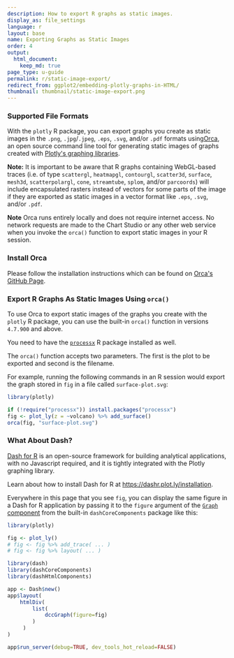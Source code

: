 ```yaml
---
description: How to export R graphs as static images.
display_as: file_settings
language: r
layout: base
name: Exporting Graphs as Static Images
order: 4
output:
  html_document:
    keep_md: true
page_type: u-guide
permalink: r/static-image-export/
redirect_from: ggplot2/embedding-plotly-graphs-in-HTML/
thumbnail: thumbnail/static-image-export.png
---
```


### Supported File Formats

With the `plotly` R package, you can export graphs you create as static images in the `.png`, `.jpg`/`.jpeg`, `.eps`, `.svg`, and/or `.pdf` formats using[Orca](https://github.com/plotly/orca), an open source command line tool for generating static images of graphs created with [Plotly's graphing libraries](https://plotly.com/graphing-libraries).

**Note:** It is important to be aware that R graphs containing WebGL-based traces (i.e. of type `scattergl`, `heatmapgl`, `contourgl`, `scatter3d`, `surface`, `mesh3d`, `scatterpolargl`, `cone`, `streamtube`, `splom`, and/or `parcoords`) will include encapsulated rasters instead of vectors for some parts of the image if they are exported as static images in a vector format like `.eps`, `.svg`, and/or `.pdf`.

**Note** Orca runs entirely locally and does not require internet access. No network requests are made to the Chart Studio or any other web service when you invoke the `orca()` function to export static images in your R session.

### Install Orca

Please follow the installation instructions which can be found on [Orca's GitHub Page](https://github.com/plotly/orca#installation).

### Export R Graphs As Static Images Using `orca()`

To use Orca to export static images of the graphs you create with the `plotly` R package, you can use the built-in `orca()` function in versions `4.7.900` and above.

You need to have the [`processx`](https://github.com/r-lib/processx) R package installed as well.

The `orca()` function accepts two parameters. The first is the plot to be exported and second is the filename.

For example, running the following commands in an R session would export the graph stored in `fig` in a file called `surface-plot.svg`:


``` r
library(plotly)

if (!require("processx")) install.packages("processx")
fig <- plot_ly(z = ~volcano) %>% add_surface()
orca(fig, "surface-plot.svg")
```

### What About Dash?

[Dash for R](https://dashr.plot.ly/) is an open-source framework for building analytical applications, with no Javascript required, and it is tightly integrated with the Plotly graphing library. 

Learn about how to install Dash for R at https://dashr.plot.ly/installation.

Everywhere in this page that you see `fig`, you can display the same figure in a Dash for R application by passing it to the `figure` argument of the [`Graph` component](https://dashr.plot.ly/dash-core-components/graph) from the built-in `dashCoreComponents` package like this:


``` r
library(plotly)

fig <- plot_ly() 
# fig <- fig %>% add_trace( ... )
# fig <- fig %>% layout( ... ) 

library(dash)
library(dashCoreComponents)
library(dashHtmlComponents)

app <- Dash$new()
app$layout(
    htmlDiv(
        list(
            dccGraph(figure=fig) 
        )
     )
)

app$run_server(debug=TRUE, dev_tools_hot_reload=FALSE)
```